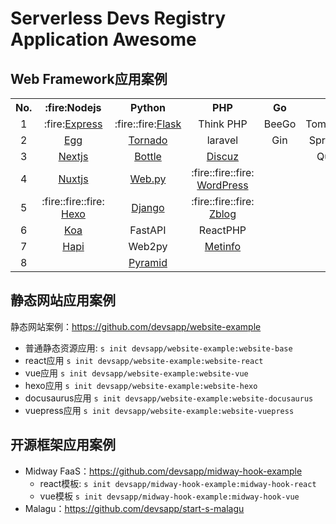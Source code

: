 # Serverless Devs Registry Application Awesome

## Web Framework应用案例

<table>
<tr>
<th>No.</th>
<th>:fire:Nodejs</th>
<th>Python</th>
<th>PHP</th>
<th>Go</th>
<th>Java</th>
<th>Others</th>
</tr>
<tr>
<td align="center">1</td>
<td align="center">:fire:<a href="https://github.com/devsapp/start-express">Express</a></td>
<td align="center">:fire::fire:<a href="https://github.com/devsapp/start-flask">Flask</a></td>
<td align="center">Think PHP</td>
<td align="center">BeeGo</td>
<td align="center">Tomcat/Jetty</td>
<td align="center">Gatsby</td>
</tr>
<tr>
<td align="center">2</td>
<td align="center"><a href="https://github.com/devsapp/start-egg">Egg</a></td>
<td align="center"><a href="https://github.com/devsapp/start-tornado">Tornado</a></td>
<td align="center">laravel</td>
<td align="center">Gin</td>
<td align="center">Spring Boot</td><td>Hugo</td>
</tr>
<tr>
<td align="center">3</td>
<td align="center"><a href="https://github.com/devsapp/start-next">Nextjs</a></td>
<td align="center"><a href="https://github.com/devsapp/start-bottle">Bottle</a></td>
    <td align="center"><a href="https://github.com/devsapp/start-discuz">Discuz</a></td><td></td><td align="center">Quarkus</td>
<td align="center"></td>
</tr>
<tr>
<td align="center">4</td>
<td align="center"><a href="https://github.com/devsapp/start-nuxt">Nuxtjs</a></td>
<td align="center"><a href="https://github.com/devsapp/start-webpy">Web.py</a></td>
<td align="center"> :fire::fire::fire: <a href="https://github.com/devsapp/start-wordpress" >WordPress</a></td><td></td><td></td>
<td align="center"></td>
</tr>
<tr>
<td align="center">5</td>
<td align="center"> :fire::fire::fire: <a href="https://github.com/devsapp/start-hexo" >Hexo</a></td>
<td align="center"><a href="https://github.com/devsapp/start-django" >Django</a></td>
<td align="center"> :fire::fire::fire: <a href="https://github.com/devsapp/start-zblog" >Zblog</a></td><td></td><td></td>
<td align="center"></td>
</tr>
<tr>
<td align="center">6</td>
<td align="center"><a href="https://github.com/devsapp/start-koa" >Koa</a></td>
<td align="center">FastAPI</td>
<td align="center">ReactPHP</td><td></td><td></td><td></td>
</tr>
<tr>
<td align="center">7</td>
<td align="center"><a href="https://github.com/devsapp/start-hapi" >Hapi</a></td>
<td align="center">Web2py</td>
<td align="center"><a href="https://github.com/devsapp/start-metinfo" >Metinfo</a></td>
    <td></td><td></td><td></td>
</tr>
<tr>
<td align="center">8</td>
<td align="center"></td>
<td align="center"><a href="https://github.com/devsapp/start-pyramid" >Pyramid</a></td>
<td></td><td></td><td></td><td></td>
</tr>
</table>

## 静态网站应用案例

静态网站案例：https://github.com/devsapp/website-example
- 普通静态资源应用: `s init devsapp/website-example:website-base`
- react应用 `s init devsapp/website-example:website-react`
- vue应用 `s init devsapp/website-example:website-vue`
- hexo应用 `s init devsapp/website-example:website-hexo`
- docusaurus应用 `s init devsapp/website-example:website-docusaurus`
- vuepress应用 `s init devsapp/website-example:website-vuepress`

## 开源框架应用案例
- Midway FaaS：https://github.com/devsapp/midway-hook-example
    - react模板: `s init devsapp/midway-hook-example:midway-hook-react`
    - vue模板 `s init devsapp/midway-hook-example:midway-hook-vue`
- Malagu：https://github.com/devsapp/start-s-malagu
